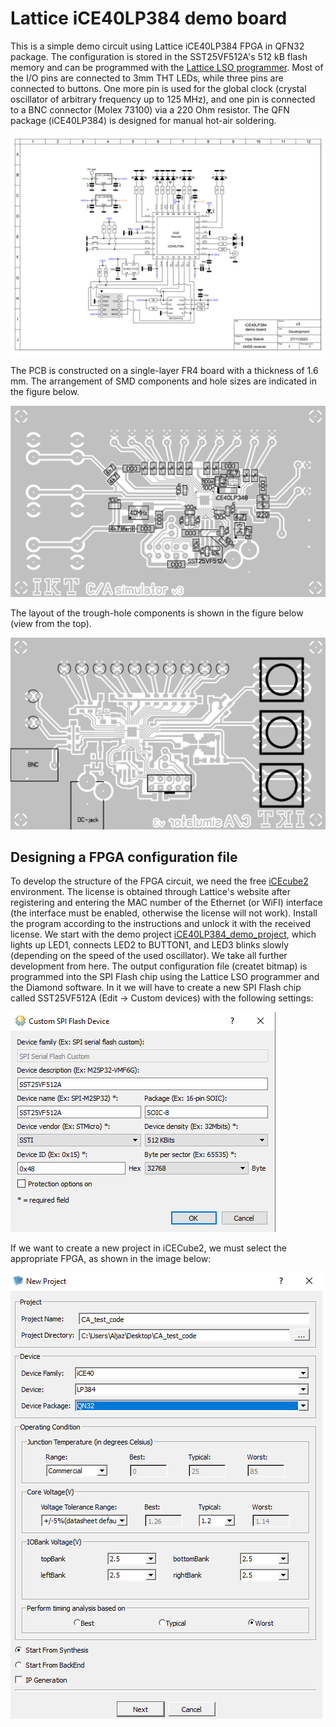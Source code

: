# Lattice iCE40LP384 demo board
This is a simple demo circuit using Lattice iCE40LP384 FPGA in QFN32 package. The configuration is stored in the SST25VF512A's 512 kB flash memory and can be programmed with the [Lattice LSO programmer](../Lattice_LSO_programmer). Most of the I/O pins are connected to 3mm THT LEDs, while three pins are connected to buttons. One more pin is used for the global clock (crystal oscillator of arbitrary frequency up to 125 MHz), and one pin is connected to a BNC connector (Molex 73100) via a 220 Ohm resistor. The QFN package (iCE40LP384) is designed for manual hot-air soldering. 

![schematics](shematic_iCE40LP384_demo_board.svg?raw=true "iCE40LP384 demo board schematics")

The PCB is constructed on a single-layer FR4 board with a thickness of 1.6 mm. The arrangement of SMD components and hole sizes are indicated in the figure below.

![SMD_placement](component_placement_SMD_iCE40LP384_demo_board.png?raw=true "SMD components placement")

The layout of the trough-hole components is shown in the figure below (view from the top).

![THT_placement](component_placement_THT_iCE40LP384_demo_board.png?raw=true "THT components placement")

## Designing a FPGA configuration file
To develop the structure of the FPGA circuit, we need the free [iCEcube2](https://www.latticesemi.com/iCEcube2) environment. The license is obtained through Lattice's website after registering and entering the MAC number of the Ethernet (or WiFI) interface (the interface must be enabled, otherwise the license will not work). Install the program according to the instructions and unlock it with the received license. We start with the demo project [iCE40LP384_demo_project](/iCE40LP384_demo_project), which lights up LED1, connects LED2 to BUTTON1, and LED3 blinks slowly (depending on the speed of the used oscillator). We take all further development from here. The output configuration file (createt bitmap) is programmed into the SPI Flash chip using the Lattice LSO programmer and the Diamond software. In it we will have to create a new SPI Flash chip called SST25VF512A (Edit -> Custom devices) with the following settings:

![Custom_devices](Diamond_programmer_custom_flash.png?raw=true "Adding new device")

If we want to create a new project in iCECube2, we must select the appropriate FPGA, as shown in the image below:

![New_project](iCEcube_project_creation.png?raw=true "Creating NEW FPGA project")